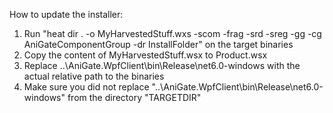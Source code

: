 How to update the installer:

1. Run "heat dir . -o MyHarvestedStuff.wxs -scom -frag -srd -sreg -gg -cg AniGateComponentGroup -dr InstallFolder" on the target binaries
2. Copy the content of MyHarvestedStuff.wsx to Product.wsx
3. Replace ..\AniGate.WpfClient\bin\Release\net6.0-windows with the actual relative path to the binaries
4. Make sure you did not replace "..\AniGate.WpfClient\bin\Release\net6.0-windows" from the directory "TARGETDIR"

